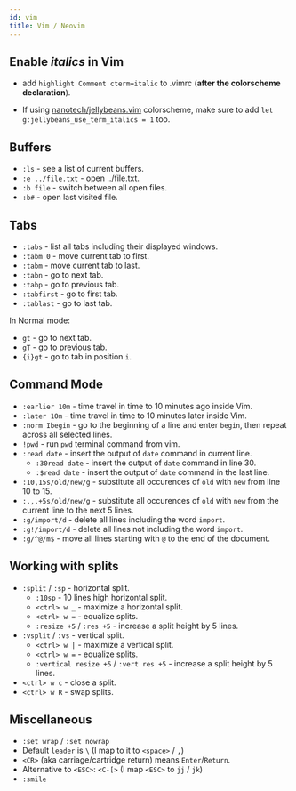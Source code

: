 ```yaml
---
id: vim
title: Vim / Neovim
---
```


## Enable _italics_ in Vim

- add `highlight Comment cterm=italic` to .vimrc (**after the colorscheme declaration**).

- If using [nanotech/jellybeans.vim](https://github.com/nanotech/jellybeans.vim) colorscheme, make sure to add `let g:jellybeans_use_term_italics = 1` too.

## Buffers

- `:ls` - see a list of current buffers.
- `:e ../file.txt` - open ../file.txt.
- `:b file` - switch between all open files.
- `:b#` - open last visited file.

## Tabs 

- `:tabs` - list all tabs including their displayed windows.
- `:tabm 0` - move current tab to first.
- `:tabm` - move current tab to last.
- `:tabn` - go to next tab.
- `:tabp` - go to previous tab.
- `:tabfirst` - go to first tab.
- `:tablast` - go to last tab.

In Normal mode:

- `gt` - go to next tab.
- `gT` - go to previous tab.
- `{i}gt` - go to tab in position `i`.

## Command Mode

- `:earlier 10m` - time travel in time to 10 minutes ago inside Vim.
- `:later 10m` - time travel in time to 10 minutes later inside Vim.
- `:norm Ibegin` - go to the beginning of a line and enter `begin`, then repeat across all selected lines.
- `!pwd` - run `pwd` terminal command from vim.
- `:read date` - insert the output of `date` command in current line.
  - `:30read date` - insert the output of `date` command in line 30.
  - `:$read date` - insert the output of `date` command in the last line.
- `:10,15s/old/new/g` - substitute all occurences of `old` with `new` from line 10 to 15.
- `:.,.+5s/old/new/g` - substitute all occurences of `old` with `new` from the current line to the next 5 lines.
- `:g/import/d` - delete all lines including the word `import`.
- `:g!/import/d` - delete all lines not including the word `import`.
- `:g/^@/m$` - move all lines starting with `@` to the end of the document.

## Working with splits

- `:split` / `:sp` - horizontal split.
  - `:10sp` - 10 lines high horizontal split.
  - `<ctrl> w _` - maximize a horizontal split.
  - `<ctrl> w =` - equalize splits.
  - `:resize +5` / `:res +5` - increase a split height by 5 lines.
- `:vsplit` / `:vs` - vertical split.
  - `<ctrl> w |` - maximize a vertical split.
  - `<ctrl> w =` - equalize splits.
  - `:vertical resize +5` / `:vert res +5` - increase a split height by 5 lines.
- `<ctrl> w c` - close a split.
- `<ctrl> w R` - swap splits.

## Miscellaneous

- `:set wrap` / `:set nowrap`
- Default `leader` is `\` (I map to it to `<space>` / `,`)
- `<CR>` (aka carriage/cartridge return) means `Enter`/`Return`.
- Alternative to `<ESC>`: `<C-[>` (I map `<ESC>` to `jj` / `jk`)
- `:smile`
